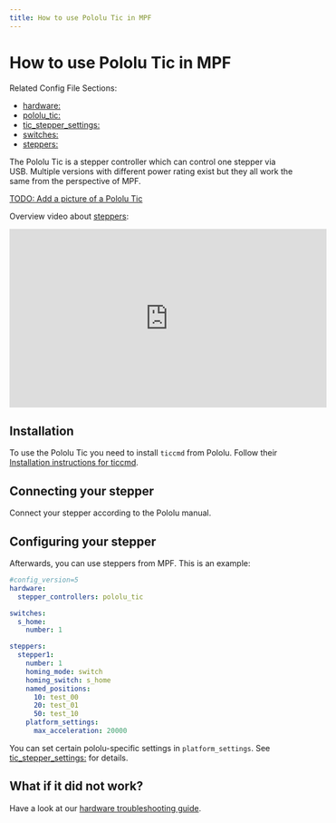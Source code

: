 ```yaml
---
title: How to use Pololu Tic in MPF
---
```


# How to use Pololu Tic in MPF


Related Config File Sections:

* [hardware:](../config/hardware.md)
* [pololu_tic:](../config/pololu_tic.md)
* [tic_stepper_settings:](../config/tic_stepper_settings.md)
* [switches:](../config/switches.md)
* [steppers:](../config/steppers.md)

The Pololu Tic is a stepper controller which can control one stepper via
USB. Multiple versions with different power rating exist but they all
work the same from the perspective of MPF.

[TODO: Add a picture of a Pololu Tic](../about/help.md)

Overview video about
[steppers](../mechs/steppers.md):

<div class="video-wrapper">
<iframe width="560" height="315" src="https://www.youtube.com/embed/YaRNBU0OHGc" title="YouTube video player" frameborder="0" allow="accelerometer; autoplay; clipboard-write; encrypted-media; gyroscope; picture-in-picture" allowfullscreen></iframe>
</div>

## Installation

To use the Pololu Tic you need to install `ticcmd` from Pololu. Follow
their [Installation instructions for
ticcmd](https://www.pololu.com/docs/0J71/3).

## Connecting your stepper

Connect your stepper according to the Pololu manual.

## Configuring your stepper

Afterwards, you can use steppers from MPF. This is an example:

``` yaml
#config_version=5
hardware:
  stepper_controllers: pololu_tic

switches:
  s_home:
    number: 1

steppers:
  stepper1:
    number: 1
    homing_mode: switch
    homing_switch: s_home
    named_positions:
      10: test_00
      20: test_01
      50: test_10
    platform_settings:
      max_acceleration: 20000
```

You can set certain pololu-specific settings in `platform_settings`. See
[tic_stepper_settings:](../config/tic_stepper_settings.md) for
details.

## What if it did not work?

Have a look at our [hardware troubleshooting guide](troubleshooting_hardware/index.md).
